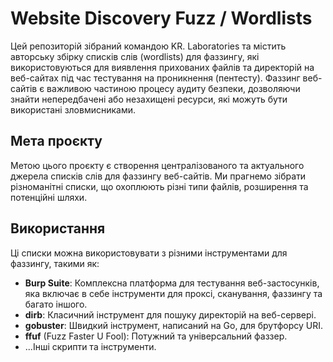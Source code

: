 # Website Discovery Fuzz / Wordlists

Цей репозиторій зібраний командою KR. Laboratories та містить авторську збірку списків слів (wordlists) для фаззингу, які використовуються для виявлення прихованих файлів та директорій на веб-cайтах під час тестування на проникнення (пентесту). Фаззинг веб-сайтів є важливою частиною процесу аудиту безпеки, дозволяючи знайти непередбачені або незахищені ресурси, які можуть бути використані зловмисниками.

## Мета проєкту
Метою цього проєкту є створення централізованого та актуального джерела списків слів для фаззингу веб-сайтів. Ми прагнемо зібрати різноманітні списки, що охоплюють різні типи файлів, розширення та потенційні шляхи.

## Використання
Ці списки можна використовувати з різними інструментами для фаззингу, такими як:

- **Burp Suite**: Комплексна платформа для тестування веб-застосунків, яка включає в себе інструменти для проксі, сканування, фаззингу та багато іншого.
- **dirb**: Класичний інструмент для пошуку директорій на веб-сервері.
- **gobuster**: Швидкий інструмент, написаний на Go, для брутфорсу URI.
- **ffuf** (Fuzz Faster U Fool): Потужний та універсальний фаззер.
- ...Інші скрипти та інструменти.
